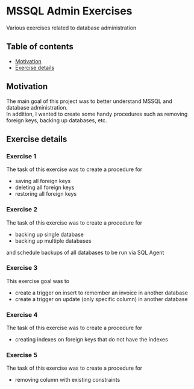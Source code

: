 # MSSQL Admin Exercises
Various exercises related to database administration

## Table of contents
* [Motivation](#motivation)
* [Exercise details](#exercise-details)

## Motivation
The main goal of this project was to better understand MSSQL and database administration.  
In addition, I wanted to create some handy procedures such as removing foreign keys, backing up databases, etc.

## Exercise details

### Exercise 1
  The task of this exercise was to create a procedure for
  - saving all foreign keys
  - deleting all foreign keys
  - restoring all foreign keys

### Exercise 2
  The task of this exercise was to create a procedure for
  - backing up single database
  - backing up multiple databases

and schedule backups of all databases to be run via SQL Agent

### Exercise 3
  This exercise goal was to
  - create a trigger on insert to remember an invoice in another database
  - create a trigger on update (only specific column) in another database
  
### Exercise 4
   The task of this exercise was to create a procedure for
   - creating indexes on foreign keys that do not have the indexes
   
### Exercise 5
  The task of this exercise was to create a procedure for
  - removing column with existing constraints
